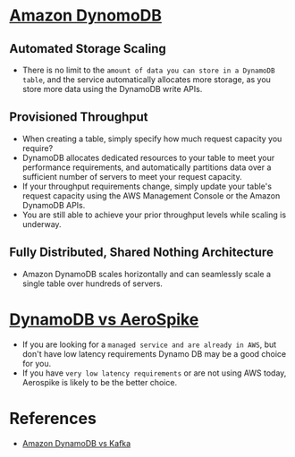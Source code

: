 
# [Amazon DynomoDB](https://aws.amazon.com/dynamodb/)

## Automated Storage Scaling
- There is no limit to the `amount of data you can store in a DynamoDB table`, and the service automatically allocates more storage, as you store more data using the DynamoDB write APIs.

## Provisioned Throughput
- When creating a table, simply specify how much request capacity you require?
- DynamoDB allocates dedicated resources to your table to meet your performance requirements, and automatically partitions data over a sufficient number of servers to meet your request capacity.
- If your throughput requirements change, simply update your table's request capacity using the AWS Management Console or the Amazon DynamoDB APIs.
- You are still able to achieve your prior throughput levels while scaling is underway.

## Fully Distributed, Shared Nothing Architecture
- Amazon DynamoDB scales horizontally and can seamlessly scale a single table over hundreds of servers.

# [DynamoDB vs AeroSpike](https://www.quora.com/Who-is-using-Aerospike-and-for-what)
- If you are looking for a `managed service and are already in AWS`, but don't have low latency requirements Dynamo DB may be a good choice for you. 
- If you have `very low latency requirements` or are not using AWS today, Aerospike is likely to be the better choice.

# References
- [Amazon DynamoDB vs Kafka](https://stackshare.io/stackups/amazon-dynamodb-vs-kafka)